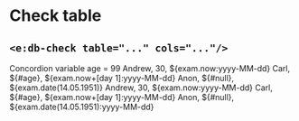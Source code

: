 # Check table
## `<e:db-check table="..." cols="..."/>`

<div>
    <e:summary/>
    <e:example name="Using of vars and EL">
        <e:given print="true">
            <span>Concordion variable age = <span c:set="#age">99</span></span>    
            <e:db-set table="PERSON" cols="NAME, AGE, BIRTHDAY">
                <row>Andrew,     30, ${exam.now:yyyy-MM-dd}</row>
                <row>Carl,  ${#age}, ${exam.now+[day 1]:yyyy-MM-dd}</row>
                <row>Anon, ${#null}, ${exam.date(14.05.1951)}</row>
            </e:db-set>
        </e:given>
        <e:then print="true">
            <e:db-check table="PERSON" cols="NAME, AGE, BIRTHDAY">
                <row>Andrew,     30, ${exam.now:yyyy-MM-dd}</row>
                <row>Carl,  ${#age}, ${exam.now+[day 1]:yyyy-MM-dd}</row>
                <row>Anon, ${#null}, ${exam.date(14.05.1951):yyyy-MM-dd}</row>
            </e:db-check>
        </e:then>
    </e:example>
</div>
